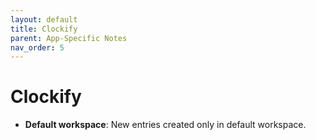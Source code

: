 ```yaml
---
layout: default
title: Clockify
parent: App-Specific Notes
nav_order: 5
---
```


# Clockify

- **Default workspace**: New entries created only in default workspace.
